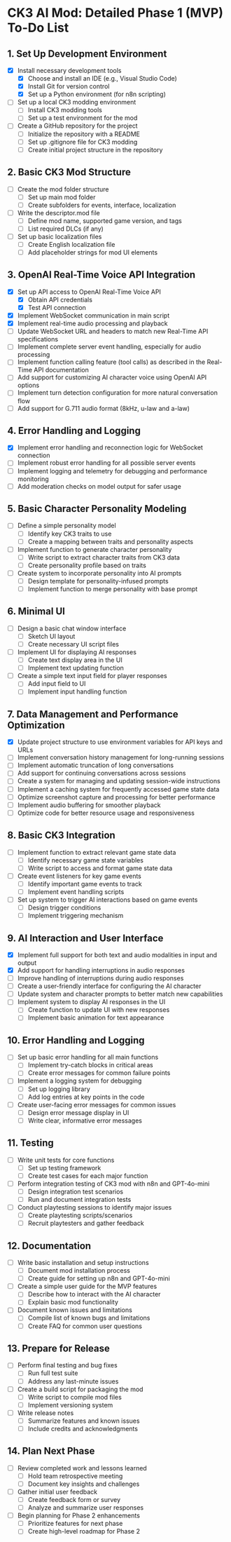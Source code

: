 # CK3 AI Mod: Detailed Phase 1 (MVP) To-Do List

## 1. Set Up Development Environment
- [x] Install necessary development tools
  - [x] Choose and install an IDE (e.g., Visual Studio Code)
  - [x] Install Git for version control
  - [x] Set up a Python environment (for n8n scripting)
- [ ] Set up a local CK3 modding environment
  - [ ] Install CK3 modding tools
  - [ ] Set up a test environment for the mod
- [ ] Create a GitHub repository for the project
  - [ ] Initialize the repository with a README
  - [ ] Set up .gitignore file for CK3 modding
  - [ ] Create initial project structure in the repository

## 2. Basic CK3 Mod Structure
- [ ] Create the mod folder structure
  - [ ] Set up main mod folder
  - [ ] Create subfolders for events, interface, localization
- [ ] Write the descriptor.mod file
  - [ ] Define mod name, supported game version, and tags
  - [ ] List required DLCs (if any)
- [ ] Set up basic localization files
  - [ ] Create English localization file
  - [ ] Add placeholder strings for mod UI elements

## 3. OpenAI Real-Time Voice API Integration
- [x] Set up API access to OpenAI Real-Time Voice API
  - [x] Obtain API credentials
  - [x] Test API connection
- [x] Implement WebSocket communication in main script
- [x] Implement real-time audio processing and playback
- [ ] Update WebSocket URL and headers to match new Real-Time API specifications
- [ ] Implement complete server event handling, especially for audio processing
- [ ] Implement function calling feature (tool calls) as described in the Real-Time API documentation
- [ ] Add support for customizing AI character voice using OpenAI API options
- [ ] Implement turn detection configuration for more natural conversation flow
- [ ] Add support for G.711 audio format (8kHz, u-law and a-law)

## 4. Error Handling and Logging
- [x] Implement error handling and reconnection logic for WebSocket connection
- [ ] Implement robust error handling for all possible server events
- [ ] Implement logging and telemetry for debugging and performance monitoring
- [ ] Add moderation checks on model output for safer usage

## 5. Basic Character Personality Modeling
- [ ] Define a simple personality model
  - [ ] Identify key CK3 traits to use
  - [ ] Create a mapping between traits and personality aspects
- [ ] Implement function to generate character personality
  - [ ] Write script to extract character traits from CK3 data
  - [ ] Create personality profile based on traits
- [ ] Create system to incorporate personality into AI prompts
  - [ ] Design template for personality-infused prompts
  - [ ] Implement function to merge personality with base prompt

## 6. Minimal UI
- [ ] Design a basic chat window interface
  - [ ] Sketch UI layout
  - [ ] Create necessary UI script files
- [ ] Implement UI for displaying AI responses
  - [ ] Create text display area in the UI
  - [ ] Implement text updating function
- [ ] Create a simple text input field for player responses
  - [ ] Add input field to UI
  - [ ] Implement input handling function

## 7. Data Management and Performance Optimization
- [x] Update project structure to use environment variables for API keys and URLs
- [ ] Implement conversation history management for long-running sessions
- [ ] Implement automatic truncation of long conversations
- [ ] Add support for continuing conversations across sessions
- [ ] Create a system for managing and updating session-wide instructions
- [ ] Implement a caching system for frequently accessed game state data
- [ ] Optimize screenshot capture and processing for better performance
- [ ] Implement audio buffering for smoother playback
- [ ] Optimize code for better resource usage and responsiveness

## 8. Basic CK3 Integration
- [ ] Implement function to extract relevant game state data
  - [ ] Identify necessary game state variables
  - [ ] Write script to access and format game state data
- [ ] Create event listeners for key game events
  - [ ] Identify important game events to track
  - [ ] Implement event handling scripts
- [ ] Set up system to trigger AI interactions based on game events
  - [ ] Design trigger conditions
  - [ ] Implement triggering mechanism

## 9. AI Interaction and User Interface
- [x] Implement full support for both text and audio modalities in input and output
- [x] Add support for handling interruptions in audio responses
- [ ] Improve handling of interruptions during audio responses
- [ ] Create a user-friendly interface for configuring the AI character
- [ ] Update system and character prompts to better match new capabilities
- [ ] Implement system to display AI responses in the UI
  - [ ] Create function to update UI with new responses
  - [ ] Implement basic animation for text appearance

## 10. Error Handling and Logging
- [ ] Set up basic error handling for all main functions
  - [ ] Implement try-catch blocks in critical areas
  - [ ] Create error messages for common failure points
- [ ] Implement a logging system for debugging
  - [ ] Set up logging library
  - [ ] Add log entries at key points in the code
- [ ] Create user-facing error messages for common issues
  - [ ] Design error message display in UI
  - [ ] Write clear, informative error messages

## 11. Testing
- [ ] Write unit tests for core functions
  - [ ] Set up testing framework
  - [ ] Create test cases for each major function
- [ ] Perform integration testing of CK3 mod with n8n and GPT-4o-mini
  - [ ] Design integration test scenarios
  - [ ] Run and document integration tests
- [ ] Conduct playtesting sessions to identify major issues
  - [ ] Create playtesting scripts/scenarios
  - [ ] Recruit playtesters and gather feedback

## 12. Documentation
- [ ] Write basic installation and setup instructions
  - [ ] Document mod installation process
  - [ ] Create guide for setting up n8n and GPT-4o-mini
- [ ] Create a simple user guide for the MVP features
  - [ ] Describe how to interact with the AI character
  - [ ] Explain basic mod functionality
- [ ] Document known issues and limitations
  - [ ] Compile list of known bugs and limitations
  - [ ] Create FAQ for common user questions

## 13. Prepare for Release
- [ ] Perform final testing and bug fixes
  - [ ] Run full test suite
  - [ ] Address any last-minute issues
- [ ] Create a build script for packaging the mod
  - [ ] Write script to compile mod files
  - [ ] Implement versioning system
- [ ] Write release notes
  - [ ] Summarize features and known issues
  - [ ] Include credits and acknowledgments

## 14. Plan Next Phase
- [ ] Review completed work and lessons learned
  - [ ] Hold team retrospective meeting
  - [ ] Document key insights and challenges
- [ ] Gather initial user feedback
  - [ ] Create feedback form or survey
  - [ ] Analyze and summarize user responses
- [ ] Begin planning for Phase 2 enhancements
  - [ ] Prioritize features for next phase
  - [ ] Create high-level roadmap for Phase 2
